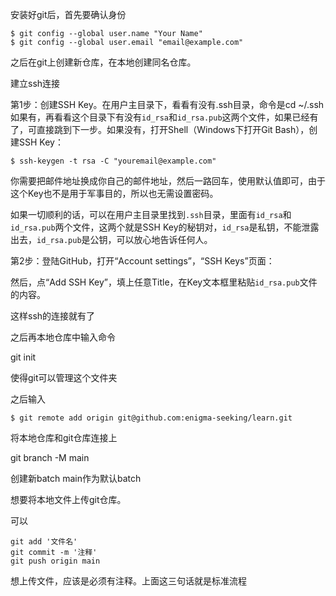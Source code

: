 安装好git后，首先要确认身份

```
$ git config --global user.name "Your Name"
$ git config --global user.email "email@example.com"
```



之后在git上创建新仓库，在本地创建同名仓库。

建立ssh连接

第1步：创建SSH Key。在用户主目录下，看看有没有.ssh目录，命令是cd ~/.ssh 如果有，再看看这个目录下有没有`id_rsa`和`id_rsa.pub`这两个文件，如果已经有了，可直接跳到下一步。如果没有，打开Shell（Windows下打开Git Bash），创建SSH Key：

```
$ ssh-keygen -t rsa -C "youremail@example.com"
```

你需要把邮件地址换成你自己的邮件地址，然后一路回车，使用默认值即可，由于这个Key也不是用于军事目的，所以也无需设置密码。

如果一切顺利的话，可以在用户主目录里找到`.ssh`目录，里面有`id_rsa`和`id_rsa.pub`两个文件，这两个就是SSH Key的秘钥对，`id_rsa`是私钥，不能泄露出去，`id_rsa.pub`是公钥，可以放心地告诉任何人。

第2步：登陆GitHub，打开“Account settings”，“SSH Keys”页面：

然后，点“Add SSH Key”，填上任意Title，在Key文本框里粘贴`id_rsa.pub`文件的内容。



这样ssh的连接就有了

之后再本地仓库中输入命令

git init

使得git可以管理这个文件夹

之后输入

```
$ git remote add origin git@github.com:enigma-seeking/learn.git
```

将本地仓库和git仓库连接上

git branch -M main 

创建新batch main作为默认batch

想要将本地文件上传git仓库。

可以

```
git add '文件名'
git commit -m '注释'
git push origin main
```

想上传文件，应该是必须有注释。上面这三句话就是标准流程



